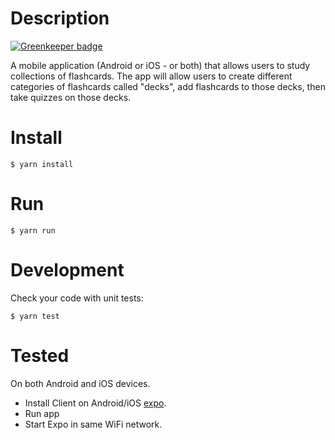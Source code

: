 # Description

[![Greenkeeper badge](https://badges.greenkeeper.io/maxbogus/MobileFlashcards.svg)](https://greenkeeper.io/)

A mobile application (Android or iOS - or both) that allows users to study collections of flashcards. The app will allow users to create different categories of flashcards called "decks", add flashcards to those decks, then take quizzes on those decks.

# Install
```
$ yarn install
```

# Run
```
$ yarn run
```

# Development
Check your code with unit tests:
```$xslt
$ yarn test
```

# Tested
On both Android and iOS devices.

* Install Client on Android/iOS [expo](https://expo.io/).
* Run app
* Start Expo in same WiFi network.
